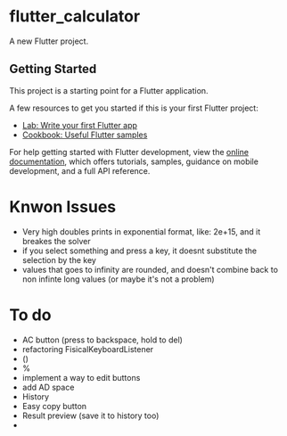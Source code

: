 # flutter_calculator

A new Flutter project.

## Getting Started

This project is a starting point for a Flutter application.

A few resources to get you started if this is your first Flutter project:

- [Lab: Write your first Flutter app](https://docs.flutter.dev/get-started/codelab)
- [Cookbook: Useful Flutter samples](https://docs.flutter.dev/cookbook)

For help getting started with Flutter development, view the
[online documentation](https://docs.flutter.dev/), which offers tutorials,
samples, guidance on mobile development, and a full API reference.


# Knwon Issues
- Very high doubles prints in exponential format, like: 2e+15, and it breakes the solver
- if you select something and press a key, it doesnt substitute the selection by the key
- values that goes to infinity are rounded, and doesn't combine back to non infinte long values (or maybe it's not a problem)


# To do
- AC button (press to backspace, hold to del)
- refactoring FisicalKeyboardListener
- ()
- %
- implement a way to edit buttons
- add AD space
- History
- Easy copy button
- Result preview (save it to history too)
- 
